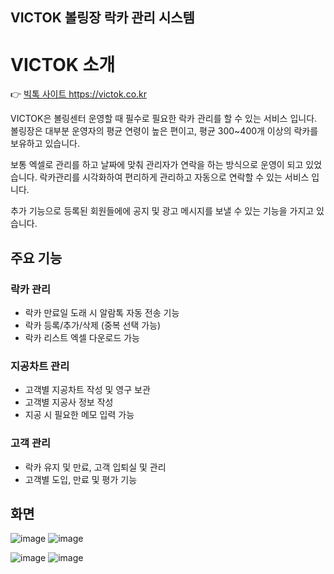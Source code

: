 


## VICTOK 볼링장 락카 관리 시스템

# VICTOK 소개

  👉 <a href="https://victok.co.kr/">빅톡 사이트 <span>https://victok.co.kr </span></a> 

VICTOK은 볼링센터 운영할 때 필수로 필요한 락카 관리를 할 수 있는 서비스 입니다.
볼링장은 대부분 운영자의 평균 연령이 높은 편이고, 평균 300~400개 이상의 락카를 보유하고 있습니다.

보통 엑셀로 관리를 하고 날짜에 맞춰 관리자가 연락을 하는 방식으로 운영이 되고 있었습니다.
락카관리를 시각화하여 편리하게 관리하고 자동으로 연락할 수 있는 서비스 입니다.

추가 기능으로 등록된 회원들에에 공지 및 광고 메시지를 보낼 수 있는 기능을 가지고 있습니다.



## 주요 기능

### 락카 관리
- 락카 만료일 도래 시 알람톡 자동 전송 기능
- 락카 등록/추가/삭제 (중복 선택 가능)
- 락카 리스트 엑셀 다운로드 가능

### 지공차트 관리
- 고객별 지공차트 작성 및 영구 보관
- 고객별 지공사 정보 작성
- 지공 시 필요한 메모 입력 가능

### 고객 관리
- 락카 유지 및 만료, 고객 입퇴실 및 관리
- 고객별 도입, 만료 및 평가 기능



## 화면
![image](https://github.com/user-attachments/assets/be507f52-b2d0-4e3d-8b56-9f97dc3aa0df)  ![image](https://github.com/user-attachments/assets/714cb04c-11f0-4ba4-befc-29f9504542d0)

![image](https://github.com/user-attachments/assets/aeb5314c-591a-470f-9ab1-6fbd393d04b4)  ![image](https://github.com/user-attachments/assets/27f9acf9-3405-48ca-9fbe-923e375f4e6a)


